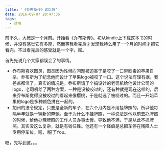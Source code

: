 ```yaml
---
title: '《乔布斯传》读后感'
date: 2016-09-07 20:47:36
tags: 
  - 读书
---
```


前不久，大概是一个月前。开始看《乔布斯传》。初从kindle上下载这本书的时候，并没有感觉它有多厚，然而等我看完后才发现我特么用了一个月的时间才把它看完。不过看完后的感受就是一个字，屌。

<!-- more -->

首先先说几个大家都误会了的事情。
 - 乔布斯喜欢图灵，图灵因为性倾向问题被迫害于是咬了一口带剧毒的苹果自杀，乔布斯为了纪念他而设计了苹果logo被咬了一口。这个说法有理有据，我差点都信了。真实的情况是，乔布斯请了个搞设计的老司机给他设计公司的logo，老司机给了两种方案，一种是没被咬过的，还有种就是现在这样的，后来乔布斯觉得没被咬过的看起来像樱桃，于是就选了被咬过的。而且一开始苹果的logo是多种颜色拼在一起的。
 - 加州的法令规定，只要是全新的车子，在六个月内是不用挂牌照的，所以他每隔半年就换一辆新的奔驰。至于为什么不挂牌照，一种说法是他以前去办牌照的时候，给他办理牌照的工作人员办事太慢，导致他不满，于是从此不挂牌照。其实没这么复杂，就是有钱任性。他还有一个怪癖是总把车停在残障人士专用停车位。嗯，I服了You。

嗯，先写到这。。。
